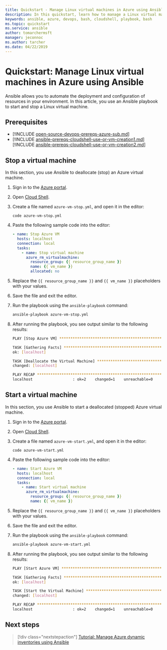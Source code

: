 ```yaml
---
title: Quickstart - Manage Linux virtual machines in Azure using Ansible | Microsoft Docs
description: In this quickstart, learn how to manage a Linux virtual machine in Azure using Ansible
keywords: ansible, azure, devops, bash, cloudshell, playbook, bash
ms.topic: quickstart
ms.service: ansible
author: tomarchermsft
manager: jeconnoc
ms.author: tarcher
ms.date: 04/22/2019
---
```


# Quickstart: Manage Linux virtual machines in Azure using Ansible

Ansible allows you to automate the deployment and configuration of resources in your environment. In this article, you use an Ansible playbook to start and stop a Linux virtual machine. 

## Prerequisites

- [!INCLUDE [open-source-devops-prereqs-azure-sub.md](../../../includes/open-source-devops-prereqs-azure-sub.md)]
- [!INCLUDE [ansible-prereqs-cloudshell-use-or-vm-creation1.md](../../../includes/ansible-prereqs-cloudshell-use-or-vm-creation1.md)] [!INCLUDE [ansible-prereqs-cloudshell-use-or-vm-creation2.md](../../../includes/ansible-prereqs-cloudshell-use-or-vm-creation2.md)]

## Stop a virtual machine

In this section, you use Ansible to deallocate (stop) an Azure virtual machine.

1. Sign in to the [Azure portal](https://go.microsoft.com/fwlink/p/?LinkID=525040).

1. Open [Cloud Shell](/azure/cloud-shell/overview).

1. Create a file named `azure-vm-stop.yml`, and open it in the editor:

    ```azurecli-interactive
    code azure-vm-stop.yml
    ```

1. Paste the following sample code into the editor:

    ```yaml
    - name: Stop Azure VM
      hosts: localhost
      connection: local
      tasks:
        - name: Stop virtual machine
          azure_rm_virtualmachine:
            resource_group: {{ resource_group_name }}
            name: {{ vm_name }}
            allocated: no
    ```

1. Replace the `{{ resource_group_name }}` and `{{ vm_name }}` placeholders with your values.

1. Save the file and exit the editor.

1. Run the playbook using the `ansible-playbook` command:

    ```bash
    ansible-playbook azure-vm-stop.yml
    ```

1. After running the playbook, you see output similar to the following results:

    ```bash
    PLAY [Stop Azure VM] ********************************************************

    TASK [Gathering Facts] ******************************************************
    ok: [localhost]

    TASK [Deallocate the Virtual Machine] ***************************************
    changed: [localhost]

    PLAY RECAP ******************************************************************
    localhost                  : ok=2    changed=1    unreachable=0    failed=0
    ```

## Start a virtual machine

In this section, you use Ansible to start a deallocated (stopped) Azure virtual machine.

1. Sign in to the [Azure portal](https://go.microsoft.com/fwlink/p/?LinkID=525040).

1. Open [Cloud Shell](/azure/cloud-shell/overview).

1. Create a file named `azure-vm-start.yml`, and open it in the editor:

    ```azurecli-interactive
    code azure-vm-start.yml
    ```

1. Paste the following sample code into the editor:

    ```yaml
    - name: Start Azure VM
      hosts: localhost
      connection: local
      tasks:
        - name: Start virtual machine
          azure_rm_virtualmachine:
            resource_group: {{ resource_group_name }}
            name: {{ vm_name }}
    ```

1. Replace the `{{ resource_group_name }}` and `{{ vm_name }}` placeholders with your values.

1. Save the file and exit the editor.

1. Run the playbook using the `ansible-playbook` command:

    ```bash
    ansible-playbook azure-vm-start.yml
    ```

1. After running the playbook, you see output similar to the following results:

    ```bash
    PLAY [Start Azure VM] ********************************************************

    TASK [Gathering Facts] ******************************************************
    ok: [localhost]

    TASK [Start the Virtual Machine] ********************************************
    changed: [localhost]

    PLAY RECAP ******************************************************************
    localhost                  : ok=2    changed=1    unreachable=0    failed=0
    ```

## Next steps

> [!div class="nextstepaction"] 
> [Tutorial: Manage Azure dynamic inventories using Ansible](~/articles/ansible/ansible-manage-azure-dynamic-inventories.md)